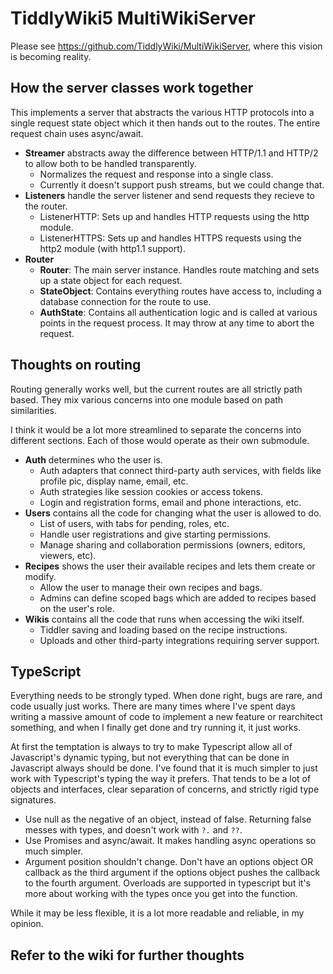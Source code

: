 # TiddlyWiki5 MultiWikiServer

Please see https://github.com/TiddlyWiki/MultiWikiServer, where this vision is becoming reality.

## How the server classes work together

This implements a server that abstracts the various HTTP protocols into a single request state object which it then hands out to the routes. The entire request chain uses async/await. 

- **Streamer** abstracts away the difference between HTTP/1.1 and HTTP/2 to allow both to be handled transparently. 
  - Normalizes the request and response into a single class. 
  - Currently it doesn't support push streams, but we could change that.
- **Listeners** handle the server listener and send requests they recieve to the router.
  - ListenerHTTP: Sets up and handles HTTP requests using the http module.
  - ListenerHTTPS: Sets up and handles HTTPS requests using the http2 module (with http1.1 support).
- **Router**
  - **Router**: The main server instance. Handles route matching and sets up a state object for each request.
  - **StateObject**: Contains everything routes have access to, including a database connection for the route to use. 
  - **AuthState**: Contains all authentication logic and is called at various points in the request process. It may throw at any time to abort the request.

## Thoughts on routing

Routing generally works well, but the current routes are all strictly path based. They mix various concerns into one module based on path similarities. 

I think it would be a lot more streamlined to separate the concerns into different sections. Each of those would operate as their own submodule. 

- **Auth** determines who the user is.
  - Auth adapters that connect third-party auth services, with fields like profile pic, display name, email, etc.
  - Auth strategies like session cookies or access tokens.
  - Login and registration forms, email and phone interactions, etc.
- **Users** contains all the code for changing what the user is allowed to do.
  - List of users, with tabs for pending, roles, etc.
  - Handle user registrations and give starting permissions.
  - Manage sharing and collaboration permissions (owners, editors, viewers, etc).
- **Recipes** shows the user their available recipes and lets them create or modify.
  - Allow the user to manage their own recipes and bags.
  - Admins can define scoped bags which are added to recipes based on the user's role.
- **Wikis** contains all the code that runs when accessing the wiki itself.
  - Tiddler saving and loading based on the recipe instructions.
  - Uploads and other third-party integrations requiring server support.

## TypeScript

Everything needs to be strongly typed. When done right, bugs are rare, and code usually just works. There are many times where I've spent days writing a massive amount of code to implement a new feature or rearchitect something, and when I finally get done and try running it, it just works.

At first the temptation is always to try to make Typescript allow all of Javascript's dynamic typing, but not everything that can be done in Javascript always should be done. I've found that it is much simpler to just work with Typescript's typing the way it prefers. That tends to be a lot of objects and interfaces, clear separation of concerns, and strictly rigid type signatures.

- Use null as the negative of an object, instead of false. Returning false messes with types, and doesn't work with `?.` and `??`.
- Use Promises and async/await. It makes handling async operations so much simpler.
- Argument position shouldn't change. Don't have an options object OR callback as the third argument if the options object pushes the callback to the fourth argument. Overloads are supported in typescript but it's more about working with the types once you get into the function. 

While it may be less flexible, it is a lot more readable and reliable, in my opinion.


## Refer to the wiki for further thoughts
